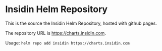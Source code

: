 # Insidin Helm Repository

This is the source the Insidin Helm Repository, hosted with github pages.

The repository URL is https://charts.insidin.com.

Usage: `helm repo add insidin https://charts.insidin.com`